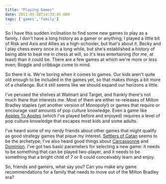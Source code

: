 ```yaml
---
title: "Playing Games"
date: 2011-03-28T14:33:45.000
tags: ['games','family']
---
```


So I have this sudden inclination to find some new games to play as a family. I don't have a long history as a gamer or anything; I played a little bit of Risk and Axis and Allies as a high-schooler, but that's about it. Becky and I play chess every once in a long while, but she's established a history of being able to beat me in chess at will, so it's less entertaining (for me, at least) than it could be. There are a few games at which we're more or less even; Boggle and cribbage come to mind.

So there it is. We're boring when it comes to games. Our kids aren't quite old enough to be included in the games yet, so that makes things a bit more of a challenge. But it still seems like we should expand our horizons a little.

I've perused the shelves at Walmart and Target, and frankly there's not much there that interests me. Most of them are either re-releases of Milton Bradley staples (yet another version of Monopoly!) or games that require or encourage vast amounts of pop culture knowledge. Even a game like [Apples To Apples](http://www.amazon.com/gp/product/B00112CHCK/ref=as_li_ss_tl?ie=UTF8&tag=scifirev-20&linkCode=as2&camp=1789&creative=390957&creativeASIN=B00112CHCK) (which I've played before and enjoyed) requires a level of pop culture knowledge that escapes most kids and some adults.

I've heard some of my nerdy friends about other games that might qualify as good strategy games that pique my interest. [Settlers of Catan](http://www.amazon.com/gp/product/B000W7JWUA/ref=as_li_ss_tl?ie=UTF8&tag=chrishubbs-20&linkCode=as2&camp=1789&creative=390957&creativeASIN=B000W7JWUA) seems to be the archetype; I've also heard good things about [Carcassonne](http://www.amazon.com/gp/product/B00005UNAX/ref=as_li_ss_tl?ie=UTF8&tag=chrishubbs-20&linkCode=as2&camp=1789&creative=390957&creativeASIN=B00005UNAX) and [Dominion](http://www.amazon.com/gp/product/B001JQY6K4/ref=as_li_ss_tl?ie=UTF8&tag=chrishubbs-20&linkCode=as2&camp=1789&creative=390957&creativeASIN=B001JQY6K4). I've got two basic parameters for selecting a new game: it needs to be something that can be played two-player, and it needs to be something that a bright child of 7 or 8 could conceivably learn and enjoy.

So, friends and gamers, what say you? Can you make any game recommendations for a family that needs to move out of the Milton Bradley era?
